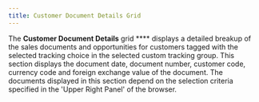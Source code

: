 ```yaml
---
title: Customer Document Details Grid
---
```



The **Customer Document Details** grid **** displays a detailed breakup of the  sales documents and opportunities for customers tagged with the selected  tracking choice in the selected custom tracking group. This section displays  the document date, document number, customer code, currency code and foreign  exchange value of the document. The documents displayed in this section  depend on the selection criteria specified in the 'Upper Right Panel'  of the browser.
